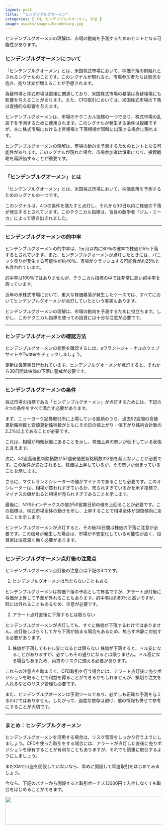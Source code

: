 ```yaml
---
layout: post
title:  "ヒンデンブルグオーメン"
categories: [ XM, ヒンデンブルグオーメン, 手法 ]
image: assets/images/hindenburg.jpg
---
```


ヒンデンブルグオーメンの理解は、市場の動向を予測するためのヒントとなる可能性があります。

### ヒンデンブルグオーメンについて

「ヒンデンブルグオーメン」とは、米国株式市場において、株価下落の前触れとされるシグナルのことです。このシグナルが現れると、市場参加者たちは懸念を抱き、売り注文が増えることが予想されます。

為替市場と株式市場は密接に関連しており、米国株式市場の暴落は為替相場にも影響を与えることがあります。また、CFD取引においては、米国株式市場の下落は直接的な影響を与えます。

ヒンデンブルグオーメンは、市場のテクニカル指標の一つであり、株式市場の乱高下を予測するために使用されます。このシグナルが発生する条件は複雑ですが、主に株式市場における上昇相場と下落相場が同時に出現する場合に現れます。

ヒンデンブルグオーメンの理解は、市場の動向を予測するためのヒントとなる可能性があります。このシグナルが現れた場合、市場参加者は慎重になり、投資戦略を再評価することが重要です。

<hr>

### 「ヒンデンブルグオーメン」とは

「ヒンデンブルグオーメン」とは、米国株式市場において、株価急落を予測するためのシグナルの一つです。

このシグナルは、4つの条件を満たすと点灯し、それから30日以内に株価の下落が発生するとされています。このテクニカル指標は、盲目の数学者「ジム・ミーカ」によって導き出されました。

<hr>

### ヒンデンブルグオーメンの的中率

ヒンデンブルグオーメンの的中率は、1ヵ月以内に80％の確率で株価が5％下落するとされています。また、ヒンデンブルグオーメンが点灯したときには、パニック売りが発生する可能性が約40％、市場がクラッシュする可能性が約25％とも言われています。

的中率は100％ではありませんが、テクニカル指標の中では非常に高い的中率を誇っています。

近年の米株式市場において、重大な株価暴落が発生したケースでは、すべてにおいてヒンデンブルグオーメンが点灯していたという事実もあります。

ヒンデンブルグオーメンの理解は、市場の動向を予測するために役立ちます。しかし、このテクニカル指標を使っての投資には十分な注意が必要です。

<hr>

### ヒンデンブルグオーメンの確認方法

ヒンデンブルグオーメンの状態を確認するには、eワラントジャーナルのウェブサイトやTwitterをチェックしましょう。

更新は毎営業日行われています。ヒンデンブルグオーメンが点灯すると、それから30日間は株価の下落に警戒が必要です。

<hr>

### ヒンデンブルグオーメンの条件

株式市場の指標である「ヒンデンブルグオーメン」が点灯するためには、下記の4つの条件をすべて満たす必要があります。

まず、ニューヨーク証券取引所に上場している銘柄のうち、過去52週間の高値更新銘柄数と安値更新銘柄数がともにその日の値上がり・値下がり銘柄合計数の2.2%以上であることが必要です。

これは、相場が均衡状態にあることを示し、株価上昇の勢いが低下している状態と言えます。

次に、52週高値更新銘柄数が52週安値更新銘柄数の2倍を超えないことが必要です。この条件が満たされると、株価は上昇しているが、その勢いが弱まっていることを示します。

さらに、マクレランオシレーターの値がマイナスであることも必要です。このオシレーターは、相場が買われすぎているか、売られすぎているかを示す指標で、マイナスの値が出ると相場が売られすぎであることを示します。

最後に、NYSEインデックスの値が50営業日前の値を上回ることが必要です。この指標は、株式市場全体の動きを示し、上昇することで相場全体が回復傾向にあることを示します。

ヒンデンブルグオーメンが点灯すると、その後30日間は株価の下落に注意が必要です。この信号が発生した場合は、市場が不安定化している可能性が高く、投資家は注意深く動く必要があります。

<hr>

### ヒンデンブルグオーメン点灯後の注意点

ヒンデンブルグオーメン点灯後の注意点は下記の3つです。

1. ヒンデンブルグオーメンは当たらないこともある

ヒンデンブルグオーメンは株価下落の予兆として有名ですが、アラート点灯後に株価が上昇して予測が外れることもあります。的中率は約80％と高いですが、時には外れることもあるため、注意が必要です。

2. アラート点灯直後に下落するとは限らない

ヒンデンブルグオーメンが点灯しても、すぐに株価が下落するわけではありません。点灯後しばらくしてから下落が始まる場合もあるため、焦らず冷静に対処する必要があります。

3. 株価が下落してもドル安になるとは限らない
株価が下落すると、ドル安になることがありますが、必ずしもその通りになるとは限りません。ドル高になる場合もあるため、両方のリスクに備える必要があります。


これらの注意点を踏まえて、CFD取引を行う場合には、アラート点灯後に売りポジションを取ることで利益を得ることができるかもしれませんが、損切り注文を入れるなどのリスク管理も必要です。

また、ヒンデンブルグオーメンは予測ツールであり、必ずしも正確な予測を与えるわけではありません。したがって、過度な依存は避け、他の情報も併せて参考にすることが大切です。


<hr>

### まとめ：ヒンデンブルクオーメン

ヒンデンブルグオーメンを活用する場合は、リスク管理をしっかり行うようにしましょう。CFDを使った取引をする場合には、アラートが点灯した直後に売りポジションを保有することが有利なこともありますが、それでも慎重に取引するようにしましょう。


まだXMで口座を開設していないなら、早めに開設して早速取引をはじめてみましょう。

今なら、下記のバナーから開設すると取引ボーナス13000円で入金しなくても取引をはじめることができます。

<a href="https://clicks.affstrack.com/c?m=7952&c=550036" referrerpolicy="no-referrer-when-downgrade"><img src="https://ads.affstrack.com/i/7952?c=550036" width="728" height="90" referrerpolicy="no-referrer-when-downgrade"/></a>


